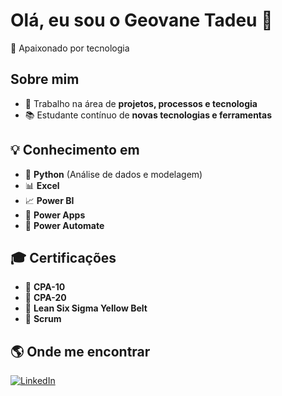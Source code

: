 # Olá, eu sou o Geovane Tadeu 👋  

🚀 Apaixonado por tecnologia  

## Sobre mim  
- 💼 Trabalho na área de **projetos, processos e tecnologia**  
- 📚 Estudante contínuo de **novas tecnologias e ferramentas**  

## 💡 Conhecimento em  
- 🐍 **Python** (Análise de dados e modelagem)  
- 📊 **Excel**  
- 📈 **Power BI**  
- 📱 **Power Apps**  
- 🔄 **Power Automate**  

## 🎓 Certificações  
- 🏦 **CPA-10**  
- 🏦 **CPA-20**  
- 🎯 **Lean Six Sigma Yellow Belt**  
- 🚀 **Scrum**  

## 🌎 Onde me encontrar  
[![LinkedIn](https://img.shields.io/badge/LinkedIn-Geovane%20Tadeu-0A66C2?style=for-the-badge&logo=linkedin&logoColor=white)](https://www.linkedin.com/in/geovanetadeu/)  
